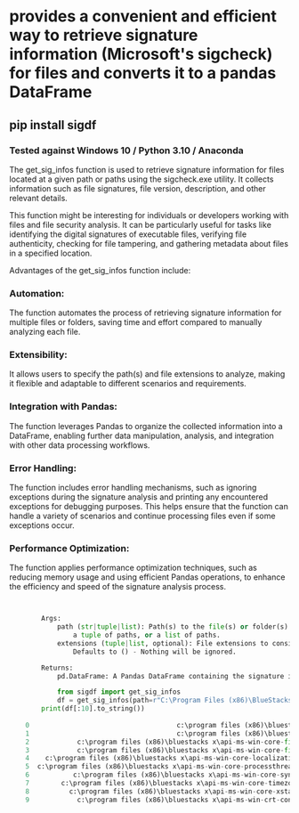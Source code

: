 # provides a convenient and efficient way to retrieve signature information (Microsoft's sigcheck) for files and converts it to a pandas DataFrame

## pip install sigdf

### Tested against Windows 10 / Python 3.10 / Anaconda 


The get_sig_infos function is used to retrieve signature information for files located at a given path or paths
using the sigcheck.exe utility.
It collects information such as file signatures, file version, description, and other relevant details.

This function might be interesting for individuals or developers working with files and file security analysis.
It can be particularly useful for tasks like identifying the digital signatures of executable files, verifying file
authenticity, checking for file tampering, and gathering metadata about files in a specified location.

Advantages of the get_sig_infos function include:

### Automation:

The function automates the process of retrieving signature information for multiple files or folders,
saving time and effort compared to manually analyzing each file.

### Extensibility:

It allows users to specify the path(s) and file extensions to analyze,
making it flexible and adaptable to different scenarios and requirements.

### Integration with Pandas:

The function leverages Pandas to organize the collected information into a DataFrame,
enabling further data manipulation, analysis, and integration with other data processing workflows.

### Error Handling:

The function includes error handling mechanisms, such as ignoring exceptions during
the signature analysis and printing any encountered exceptions for debugging purposes.
This helps ensure that the function can handle a variety of scenarios and continue processing
files even if some exceptions occur.

### Performance Optimization:

The function applies performance optimization techniques, such as reducing memory usage
and using efficient Pandas operations,
to enhance the efficiency and speed of the signature analysis process.

```python


        Args:
            path (str|tuple|list): Path(s) to the file(s) or folder(s) to analyze. It can be a single path as a string,
                a tuple of paths, or a list of paths.
            extensions (tuple|list, optional): File extensions to consider. Only files with these extensions will be analyzed.
                Defaults to () - Nothing will be ignored.

        Returns:
            pd.DataFrame: A Pandas DataFrame containing the signature information for the analyzed files.

            from sigdf import get_sig_infos
            df = get_sig_infos(path=r"C:\Program Files (x86)\BlueStacks X", extensions=())
        print(df[:10].to_string())
                                                                                Path Verified                Date               Publisher                Company      Description                             Product   Product Version                            File Version Machine Type    Binary Version Original Name Internal Name                                     Copyright Comments  Entropy                               MD5                                      SHA1                                    PESHA1                                                          PESHA256                                                            SHA256                               IMP
    0                                     c:\program files (x86)\bluestacks x\7z.dll   Signed 2021-10-29 00:26:00  Bluestack Systems, Inc            Igor Pavlov        7z Plugin                               7-Zip              19.0                                    19.0       32-bit          19.0.0.0        7z.dll            7z           Copyright (c) 1999-2018 Igor Pavlov      NaN    6.623  544076DED188D227DBC7DC3C5D72762A  381A09F5D0B1C49492DA8EA91D5A5A9C08635534  8012FB95899DC92D049773F6B21DC776D7F6ACB7  4EBD65A45F27AD6CA66FD3969F883578530062E0A751C4F55E6CD1AC9AEE2E1B  721879078AFAC97327471023FC774C54F3248F47A1383A71EF61AC0DB470894B  622EAE4411B119BF4CA7BEE4FA1391C8
    1                                     c:\program files (x86)\bluestacks x\7z.exe   Signed 2021-10-29 00:26:00  Bluestack Systems, Inc            Igor Pavlov    7-Zip Console                               7-Zip              19.0                                    19.0       32-bit          19.0.0.0        7z.exe            7z           Copyright (c) 1999-2018 Igor Pavlov      NaN    6.603  DC1882CBD821506758F6C689C796BF3E  E8C6C24CC0FF9A402ED51CC1756DC3A1A0F1EE49  D0EE4A7BD32FE712448785B1F5BC74E9305D1327  49E102C046CDF5E2375B60B9CF88806757FD0B13B99843E6E99E5D907EA2208B  9AD95EC3A25E89E19FA9AF5B254FECD8EF129D3C412B9A805B6911BB2D031FFD  C2674610547987E150CA76C2C9C784A0
    2            c:\program files (x86)\bluestacks x\api-ms-win-core-file-l1-2-0.dll   Signed 2015-07-14 23:55:00       Microsoft Windows  Microsoft Corporation  ApiSet Stub DLL  Microsoft Windows Operating System  10.0.10240.16390  10.0.10240.16390 (th1_st1.150714-1601)       32-bit  10.0.10240.16390    apisetstub    apisetstub   Microsoft Corporation. All rights reserved.      NaN    6.622  04C39B760247C6EED86854F657833347  9490B9DCD3F91B06FA7F3028DC5DF5B4A22D4FBC  7D3B10BA52968F88451AA8368FEC6B798BBBCB28  D296400340B5E1102E1DF12B1F997D408A9A5A184E88AFA4D4C9A6EEF0114EA6  F56B749C01CC82118FFE538674DF22A1F4EF7A07E94E559D25F55CE104E7B095                              <NA>
    3            c:\program files (x86)\bluestacks x\api-ms-win-core-file-l2-1-0.dll   Signed 2015-07-14 23:55:00       Microsoft Windows  Microsoft Corporation  ApiSet Stub DLL  Microsoft Windows Operating System  10.0.10240.16390  10.0.10240.16390 (th1_st1.150714-1601)       32-bit  10.0.10240.16390    apisetstub    apisetstub   Microsoft Corporation. All rights reserved.      NaN    6.733  8403E7B9EC4B0C4F6C9BF0EC93687C77  7581E7D872EC9C00F33BDAC9690E55096DB30172  90164EB28E0BE20C677D4C6BCA2F271CD75A31AE  3A5CAED01B3F498DC111365327A81D9787964CA19DB9D11102FD8A62B91E846C  A8B79E230A81102735996500DD00D34BFA77955C11D87C0F9C967EC85003E116                              <NA>
    4    c:\program files (x86)\bluestacks x\api-ms-win-core-localization-l1-2-0.dll   Signed 2015-07-14 23:56:00       Microsoft Windows  Microsoft Corporation  ApiSet Stub DLL  Microsoft Windows Operating System  10.0.10240.16390  10.0.10240.16390 (th1_st1.150714-1601)       32-bit  10.0.10240.16390    apisetstub    apisetstub   Microsoft Corporation. All rights reserved.      NaN    6.666  2E2C78125C66CDE5859559F5E6167034  F00E9CDD8DA93106FB3BC060E64C643E2274A598  901F6DD87F70D2B89B59F9C6E1C09BB927CABFB6  1EC4863EEF89E9CA9B165FA9A25BA5914B8FCA2D5FCCAF041E9D798F37C5D0CE  9BF2BFF3ADCB1FB5707794B18320D7113F45446DD505EEE43ABBF8835CD73A44                              <NA>
    5  c:\program files (x86)\bluestacks x\api-ms-win-core-processthreads-l1-1-1.dll   Signed 2015-07-14 23:56:00       Microsoft Windows  Microsoft Corporation  ApiSet Stub DLL  Microsoft Windows Operating System  10.0.10240.16390  10.0.10240.16390 (th1_st1.150714-1601)       32-bit  10.0.10240.16390    apisetstub    apisetstub   Microsoft Corporation. All rights reserved.      NaN    6.653  5EFD5F4B617E95043898DBFD78AF97FB  70BABD7098B05C59484A9DBEA77F4B5DCD2BF9CC  89263725D098FC15982C1636591180461B38593C  961C541A92C71ED5BD0E7B3C56F2CAEE6F753B0654A530B89C1F28B9B81C165A  CFCEFC5AF3F7A37242DCDBFEBEDBB954A0D21D93175441BCE680A1A4C1C9FEF3                              <NA>
    6           c:\program files (x86)\bluestacks x\api-ms-win-core-synch-l1-2-0.dll   Signed 2015-07-14 23:55:00       Microsoft Windows  Microsoft Corporation  ApiSet Stub DLL  Microsoft Windows Operating System  10.0.10240.16390  10.0.10240.16390 (th1_st1.150714-1601)       32-bit  10.0.10240.16390    apisetstub    apisetstub   Microsoft Corporation. All rights reserved.      NaN    6.701  FD9C6D2E90B3CF9C0D72F59B66EA1989  92BE1C1C7BC81E2EAEB22FDCE5946A0FB08E45F2  010F285E42AB1F9496EC17A087F2E4B9FFA53A76  C994FAF1B8D8B2983C7374BA2D9845BADED8F766F8675E6BE9A571A8EE2F81E3  05482DBB67F005E0B61BBD44CE04818254FFECB765F836324BBCB3DD174524FE                              <NA>
    7        c:\program files (x86)\bluestacks x\api-ms-win-core-timezone-l1-1-0.dll   Signed 2015-07-14 23:55:00       Microsoft Windows  Microsoft Corporation  ApiSet Stub DLL  Microsoft Windows Operating System  10.0.10240.16390  10.0.10240.16390 (th1_st1.150714-1601)       32-bit  10.0.10240.16390    apisetstub    apisetstub   Microsoft Corporation. All rights reserved.      NaN    6.745  425083789D9D675B2BCFA9A603C9B3FA  C6E4BCA5924406A675686B30EF5708732667E079  2B774BD436108E17877413A6C23DBA94BF23CDB8  049F29B7658A9E3B242F6180EF95C4AF92BF5B07086FEBD20DD06978903ACFC5  0006C449FDED67CB7CD9DFB4FA9310CE5103CA3B1344AF72052509C8B1CD4AD2                              <NA>
    8          c:\program files (x86)\bluestacks x\api-ms-win-core-xstate-l2-1-0.dll   Signed 2015-07-14 23:56:00       Microsoft Windows  Microsoft Corporation  ApiSet Stub DLL  Microsoft Windows Operating System  10.0.10240.16390  10.0.10240.16390 (th1_st1.150714-1601)       32-bit  10.0.10240.16390    apisetstub    apisetstub   Microsoft Corporation. All rights reserved.      NaN    6.649  2668196CED304462699D69EE80C19DFC  726F61F3F20528AF09DB801EF895AC11B228FA94  9DE1354ED86824686CF219F8B5F55367DBED011A  BA9809B79ED5D3C610EB46680E2B3E82F735086880FFE0C5D878DCAE04B94D60  B1ED09F172A43A826853DE69851B8F2ABCB80577D67BD9755C45FAFC8199A2C9                              <NA>
    9            c:\program files (x86)\bluestacks x\api-ms-win-crt-conio-l1-1-0.dll   Signed 2015-07-14 23:55:00       Microsoft Windows  Microsoft Corporation  ApiSet Stub DLL  Microsoft Windows Operating System  10.0.10240.16390  10.0.10240.16390 (th1_st1.150714-1601)       32-bit  10.0.10240.16390    apisetstub    apisetstub   Microsoft Corporation. All rights reserved.      NaN    6.626  8E534F49C77D787DB69BABFF931A497A  709380F53F4BEE25AD110869AC4E755391346405  F096EB68F5AF471D47CAEE160887C72E2BE9A9FF  36742CF2B4E66FCFF31D6CDCE23C0C4223B20A47D16DDC642F328CA5991C140C  5B679B8119BB5D53107C40C63DF667BAEF62DE75418C3E6B540FDBAFCCEDDCA6                              <NA>



```
